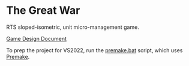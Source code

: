 # The Great War

RTS sloped-isometric, unit micro-management game.

[Game Design Document](./index.html)

To prep the project for VS2022, run the [premake.bat](./premake.bat) script, which uses [Premake](https://premake.github.io/).

